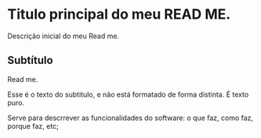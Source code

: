 # Titulo principal do meu READ ME.

Descrição inicial do meu Read me.

## Subtítulo

Read me.

Esse é o texto do subtitulo, e não está formatado de forma distinta. É texto puro.

Serve para descrrever as funcionalidades do software: o que faz, como faz, porque faz, etc;
